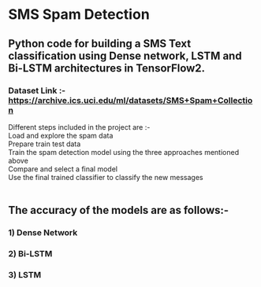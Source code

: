 # SMS Spam Detection

## Python code for building a SMS Text classification using Dense network, LSTM and Bi-LSTM architectures in TensorFlow2.

### Dataset Link :- https://archive.ics.uci.edu/ml/datasets/SMS+Spam+Collection
Different steps included in the project are :- <br>
    Load and explore the spam data<br>
    Prepare train test data<br>
    Train the spam detection model using the three approaches mentioned above<br>
    Compare and select a final model<br>
    Use the final trained classifier to classify the new messages<br>
    <br>
## The accuracy of the models are as follows:-
### 1) Dense Network
### 2) Bi-LSTM
### 3) LSTM